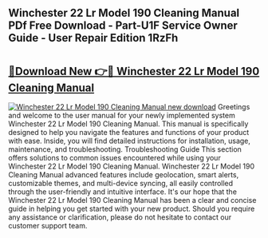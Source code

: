 ## Winchester 22 Lr Model 190 Cleaning Manual PDf Free Download - Part-U1F Service Owner Guide - User Repair Edition 1RzFh

# <h2><a href="http://bc51792.oget.top/?id=Winchester+22+Lr+Model+190+Cleaning+Manual">🔗Download New 👉🔴 Winchester 22 Lr Model 190 Cleaning Manual</a></h2>

[![Winchester 22 Lr Model 190 Cleaning Manual new download](https://i.imgur.com/5g1atiW.png)](http://bc51792.oget.top/?id=Winchester+22+Lr+Model+190+Cleaning+Manual)
Greetings and welcome to the user manual for your newly implemented system Winchester 22 Lr Model 190 Cleaning Manual. This manual is specifically designed to help you navigate the features and functions of your product with ease. Inside, you will find detailed instructions for installation, usage, maintenance, and troubleshooting. Troubleshooting Guide This section offers solutions to common issues encountered while using your Winchester 22 Lr Model 190 Cleaning Manual. Winchester 22 Lr Model 190 Cleaning Manual advanced features include geolocation, smart alerts, customizable themes, and multi-device syncing, all easily controlled through the user-friendly and intuitive interface. It's our hope that the Winchester 22 Lr Model 190 Cleaning Manual has been a clear and concise guide in helping you get started with your new product. Should you require any assistance or clarification, please do not hesitate to contact our customer support team.
